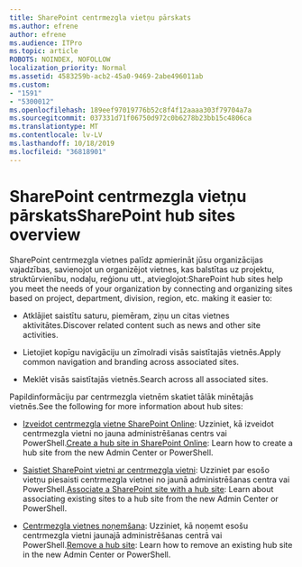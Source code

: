 ```yaml
---
title: SharePoint centrmezgla vietņu pārskats
ms.author: efrene
author: efrene
ms.audience: ITPro
ms.topic: article
ROBOTS: NOINDEX, NOFOLLOW
localization_priority: Normal
ms.assetid: 4583259b-acb2-45a0-9469-2abe496011ab
ms.custom:
- "1591"
- "5300012"
ms.openlocfilehash: 189eef97019776b52c8f4f12aaaa303f79704a7a
ms.sourcegitcommit: 037331d71f06750d972c0b6278b23bb15c4806ca
ms.translationtype: MT
ms.contentlocale: lv-LV
ms.lasthandoff: 10/18/2019
ms.locfileid: "36818901"
---
```

# <a name="sharepoint-hub-sites-overview"></a><span data-ttu-id="a2638-102">SharePoint centrmezgla vietņu pārskats</span><span class="sxs-lookup"><span data-stu-id="a2638-102">SharePoint hub sites overview</span></span>

<span data-ttu-id="a2638-103">SharePoint centrmezgla vietnes palīdz apmierināt jūsu organizācijas vajadzības, savienojot un organizējot vietnes, kas balstītas uz projektu, struktūrvienību, nodaļu, reģionu utt., atvieglojot:</span><span class="sxs-lookup"><span data-stu-id="a2638-103">SharePoint hub sites help you meet the needs of your organization by connecting and organizing sites based on project, department, division, region, etc. making it easier to:</span></span>

- <span data-ttu-id="a2638-104">Atklājiet saistītu saturu, piemēram, ziņu un citas vietnes aktivitātes.</span><span class="sxs-lookup"><span data-stu-id="a2638-104">Discover related content such as news and other site activities.</span></span>

- <span data-ttu-id="a2638-105">Lietojiet kopīgu navigāciju un zīmolradi visās saistītajās vietnēs.</span><span class="sxs-lookup"><span data-stu-id="a2638-105">Apply common navigation and branding across associated sites.</span></span> 

- <span data-ttu-id="a2638-106">Meklēt visās saistītajās vietnēs.</span><span class="sxs-lookup"><span data-stu-id="a2638-106">Search across all associated sites.</span></span>

<span data-ttu-id="a2638-107">Papildinformāciju par centrmezgla vietnēm skatiet tālāk minētajās vietnēs.</span><span class="sxs-lookup"><span data-stu-id="a2638-107">See the following for more information about hub sites:</span></span>
- <span data-ttu-id="a2638-108">[Izveidot centrmezgla vietne SharePoint Online](https://docs.microsoft.com/sharepoint/create-hub-site): Uzziniet, kā izveidot centrmezgla vietni no jauna administrēšanas centrs vai PowerShell.</span><span class="sxs-lookup"><span data-stu-id="a2638-108">[Create a hub site in SharePoint Online](https://docs.microsoft.com/sharepoint/create-hub-site): Learn how to create a hub site from the new Admin Center or PowerShell.</span></span>

- <span data-ttu-id="a2638-109">[Saistiet SharePoint vietni ar centrmezgla vietni](https://support.office.com/article/associate-a-sharepoint-site-with-a-hub-site-ae0009fd-af04-4d3d-917d-88edb43efc05): Uzziniet par esošo vietņu piesaisti centrmezgla vietnei no jaunā administrēšanas centra vai PowerShell.</span><span class="sxs-lookup"><span data-stu-id="a2638-109">[Associate a SharePoint site with a hub site](https://support.office.com/article/associate-a-sharepoint-site-with-a-hub-site-ae0009fd-af04-4d3d-917d-88edb43efc05): Learn about associating existing sites to a hub site from the new Admin Center or PowerShell.</span></span>

- <span data-ttu-id="a2638-110">[Centrmezgla vietnes noņemšana](https://docs.microsoft.com/sharepoint/remove-hub-site): Uzziniet, kā noņemt esošu centrmezgla vietni jaunajā administrēšanas centrā vai PowerShell.</span><span class="sxs-lookup"><span data-stu-id="a2638-110">[Remove a hub site](https://docs.microsoft.com/sharepoint/remove-hub-site): Learn how to remove an existing hub site in the new Admin Center or PowerShell.</span></span>

